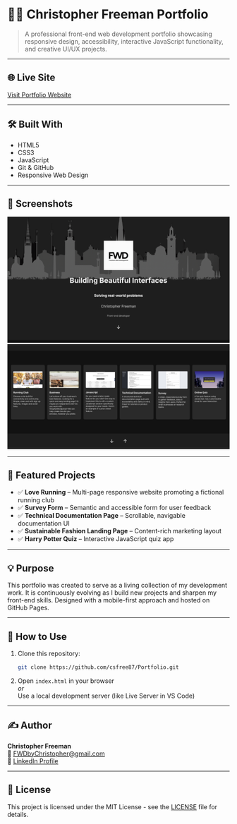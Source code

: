 # 🧑‍💻 Christopher Freeman Portfolio

> A professional front-end web development portfolio showcasing responsive design, accessibility, interactive JavaScript functionality, and creative UI/UX projects.

---

## 🌐 Live Site  
[Visit Portfolio Website](https://https://cfree87.github.io/portfolio/)

---

## 🛠️ Built With  
- HTML5  
- CSS3  
- JavaScript  
- Git & GitHub  
- Responsive Web Design  

---

## 📸 Screenshots  
![Homepage Screenshot](Assets/images/portfolio-home.png)  
![Project Section](Assets/images/portfolio-projects.png)  

---

## 📄 Featured Projects  
- ✅ **Love Running** – Multi-page responsive website promoting a fictional running club  
- ✅ **Survey Form** – Semantic and accessible form for user feedback  
- ✅ **Technical Documentation Page** – Scrollable, navigable documentation UI  
- ✅ **Sustainable Fashion Landing Page** – Content-rich marketing layout  
- ✅ **Harry Potter Quiz** – Interactive JavaScript quiz app  

---

## 💡 Purpose  
This portfolio was created to serve as a living collection of my development work. It is continuously evolving as I build new projects and sharpen my front-end skills. Designed with a mobile-first approach and hosted on GitHub Pages.

---

## 🚀 How to Use  
1. Clone this repository:
   ```bash
   git clone https://github.com/csfree87/Portfolio.git
   ```

2. Open `index.html` in your browser  
   _or_  
   Use a local development server (like Live Server in VS Code)  

---

## ✍️ Author  
**Christopher Freeman**  
📧 [FWDbyChristopher@gmail.com](mailto:FWDbyChristopher@gmail.com)  
🔗 [LinkedIn Profile](https://www.linkedin.com/in/christopher-freeman-05497322a/)

---

## 📘 License  
This project is licensed under the MIT License - see the [LICENSE](LICENSE) file for details.
